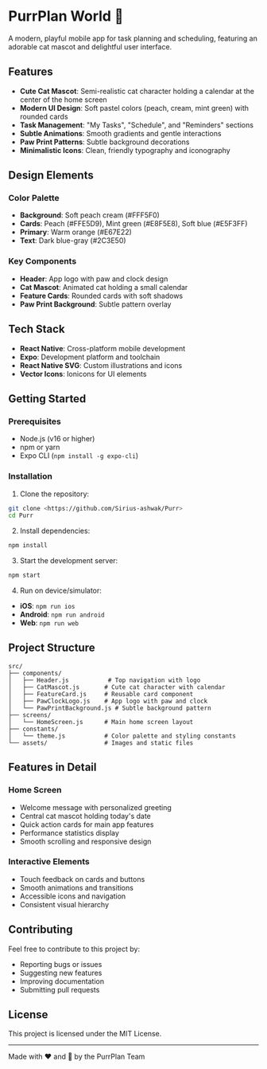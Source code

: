 # PurrPlan World 🐾

A modern, playful mobile app for task planning and scheduling, featuring an adorable cat mascot and delightful user interface.

## Features

- **Cute Cat Mascot**: Semi-realistic cat character holding a calendar at the center of the home screen
- **Modern UI Design**: Soft pastel colors (peach, cream, mint green) with rounded cards
- **Task Management**: "My Tasks", "Schedule", and "Reminders" sections
- **Subtle Animations**: Smooth gradients and gentle interactions
- **Paw Print Patterns**: Subtle background decorations
- **Minimalistic Icons**: Clean, friendly typography and iconography

## Design Elements

### Color Palette
- **Background**: Soft peach cream (#FFF5F0)
- **Cards**: Peach (#FFE5D9), Mint green (#E8F5E8), Soft blue (#E5F3FF)
- **Primary**: Warm orange (#E67E22)
- **Text**: Dark blue-gray (#2C3E50)

### Key Components
- **Header**: App logo with paw and clock design
- **Cat Mascot**: Animated cat holding a small calendar
- **Feature Cards**: Rounded cards with soft shadows
- **Paw Print Background**: Subtle pattern overlay

## Tech Stack

- **React Native**: Cross-platform mobile development
- **Expo**: Development platform and toolchain
- **React Native SVG**: Custom illustrations and icons
- **Vector Icons**: Ionicons for UI elements

## Getting Started

### Prerequisites
- Node.js (v16 or higher)
- npm or yarn
- Expo CLI (`npm install -g expo-cli`)

### Installation

1. Clone the repository:
```bash
git clone <https://github.com/Sirius-ashwak/Purr>
cd Purr
```

2. Install dependencies:
```bash
npm install
```

3. Start the development server:
```bash
npm start
```

4. Run on device/simulator:
- **iOS**: `npm run ios`
- **Android**: `npm run android`
- **Web**: `npm run web`

## Project Structure

```
src/
├── components/
│   ├── Header.js           # Top navigation with logo
│   ├── CatMascot.js       # Cute cat character with calendar
│   ├── FeatureCard.js     # Reusable card component
│   ├── PawClockLogo.js    # App logo with paw and clock
│   └── PawPrintBackground.js # Subtle background pattern
├── screens/
│   └── HomeScreen.js      # Main home screen layout
├── constants/
│   └── theme.js           # Color palette and styling constants
└── assets/                # Images and static files
```

## Features in Detail

### Home Screen
- Welcome message with personalized greeting
- Central cat mascot holding today's date
- Quick action cards for main app features
- Performance statistics display
- Smooth scrolling and responsive design

### Interactive Elements
- Touch feedback on cards and buttons
- Smooth animations and transitions
- Accessible icons and navigation
- Consistent visual hierarchy

## Contributing

Feel free to contribute to this project by:
- Reporting bugs or issues
- Suggesting new features
- Improving documentation
- Submitting pull requests

## License

This project is licensed under the MIT License.

---

Made with ❤️ and 🐾 by the PurrPlan Team
